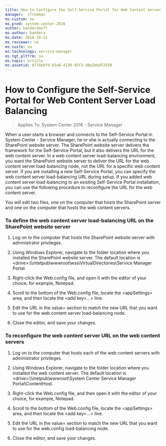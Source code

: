 ```yaml
---
title: How to Configure the Self-Service Portal for Web Content Server Load Balancing
manager:  cfreeman
ms.custom: na
ms.prod: system-center-2016
author: bandersmsft
ms.author: banders
ms.date: 2016-10-12
ms.reviewer: na
ms.suite: na
ms.technology: service-manager
ms.tgt_pltfrm: na
ms.topic: article
ms.assetid: 8778ebfd-01e0-4139-95f3-d8a2bbdf2550
---
```


# How to Configure the Self-Service Portal for Web Content Server Load Balancing

>Applies To: System Center 2016 - Service Manager

When a user starts a browser and connects to the Self-Service Portal in System Center - Service Manager, he or she is actually connecting to the SharePoint website server. The SharePoint website server delivers the framework for the Self-Service Portal, but it also delivers the URL for the web content server. In a web content server load\-balancing environment, you want the SharePoint website server to deliver the URL for the web content server load\-balancing node, not the URL for a specific web content server. If you are installing a new Self-Service Portal, you can specify the web content server load\-balancing URL during setup. If you added web content server load\-balancing to an existing Self-Service Portal installation, you can use the following procedure to reconfigure the URL for the web content server.  

 You will edit two files, one on the computer that hosts the SharePoint server and one on the computer that hosts the web content servers.  

### To define the web content server load\-balancing URL on the SharePoint website server  

1.  Log on to the computer that hosts the SharePoint website server with administrator privileges.  

2.  Using Windows Explorer, navigate to the folder location where you installed the SharePoint website server. The default location is \<drive\>:\\\\intetpub\\wwwroot\\wss\\VirtualDirectories\\Service Manager Portal.  

3.  Right\-click the Web.config file, and open it with the editor of your choice, for example, Notepad.  

4.  Scroll to the bottom of the Web.config file, locate the \<appSettings\> area, and then locate the \<add key\=...\> line.  

5.  Edit the URL in the value\= section to match the new URL that you want to use for the web content server load\-balancing node.  

6.  Close the editor, and save your changes.  

### To reconfigure the web content server URL on the web content servers  

1.  Log on to the computer that hosts each of the web content servers with administrator privileges.  

2.  Using Windows Explorer, navigate to the folder location where you installed the web content server. The default location is \<drive\>:\\\\inetpub\\wwwroot\\System Center Service Manager Portal\\ContentHost.  

3.  Right\-click the Web.config file, and then open it with the editor of your choice, for example, Notepad.  

4.  Scroll to the bottom of the Web.config file, locate the \<appSettings\> area, and then locate the \<add key\=...\> line.  

5.  Edit the URL in the value\= section to match the new URL that you want to use for the web.config load\-balancing node.  

6.  Close the editor, and save your changes.
